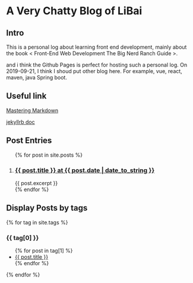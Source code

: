 # A Very Chatty Blog of LiBai

## Intro

This is a personal log about learning front end development, mainly about the book < Front-End Web Development The Big Nerd Ranch Guide >.

and i think the Github Pages is perfect for hosting such a personal log. On 2019-09-21, I think I shoud put other blog here. For example, vue, react, maven, java Spring boot.

## Useful link

[Mastering Markdown](https://guides.github.com/features/mastering-markdown/)

[jekyllrb doc](https://jekyllrb.com/docs/posts/)

## Post Entries

<ol>
  {% for post in site.posts %}
    <li>
      <h3>
      <a href="/front-end-dev-notes-bignerdbook{{ post.url }}">{{ post.title }} at {{ post.date | date_to_string }}</a>
      </h3>
      {{ post.excerpt }}
    </li>
  {% endfor %}
</ol>

## Display Posts by tags
{% for tag in site.tags %}
  <h3>{{ tag[0] }}</h3>
  <ul>
    {% for post in tag[1] %}
      <li><a href="/front-end-dev-notes-bignerdbook{{ post.url }}">{{ post.title }}</a></li>
    {% endfor %}
  </ul>
{% endfor %}
